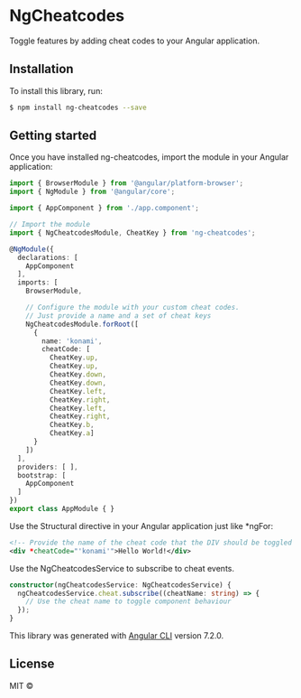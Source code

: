 # NgCheatcodes

Toggle features by adding cheat codes to your Angular application.

## Installation

To install this library, run:

```bash
$ npm install ng-cheatcodes --save
```

## Getting started

Once you have installed ng-cheatcodes, import the module in your Angular application:

```typescript
import { BrowserModule } from '@angular/platform-browser';
import { NgModule } from '@angular/core';

import { AppComponent } from './app.component';

// Import the module
import { NgCheatcodesModule, CheatKey } from 'ng-cheatcodes';

@NgModule({
  declarations: [
    AppComponent
  ],
  imports: [
    BrowserModule,

    // Configure the module with your custom cheat codes.
    // Just provide a name and a set of cheat keys
    NgCheatcodesModule.forRoot([
      {
        name: 'konami',
        cheatCode: [
          CheatKey.up,
          CheatKey.up,
          CheatKey.down,
          CheatKey.down,
          CheatKey.left,
          CheatKey.right,
          CheatKey.left,
          CheatKey.right,
          CheatKey.b,
          CheatKey.a]
      }
    ])
  ],
  providers: [ ],
  bootstrap: [
    AppComponent
  ]
})
export class AppModule { }
```

Use the Structural directive in your Angular application just like *ngFor:

```xml
<!-- Provide the name of the cheat code that the DIV should be toggled by -->
<div *cheatCode="'konami'">Hello World!</div>
```

Use the NgCheatcodesService to subscribe to cheat events.

```typescript
constructor(ngCheatcodesService: NgCheatcodesService) {
  ngCheatcodesService.cheat.subscribe((cheatName: string) => {
    // Use the cheat name to toggle component behaviour
  });
}
```


This library was generated with [Angular CLI](https://github.com/angular/angular-cli) version 7.2.0.

## License

MIT ©
